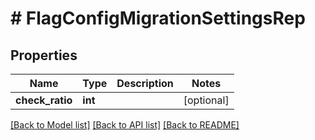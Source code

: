 # # FlagConfigMigrationSettingsRep

## Properties

Name | Type | Description | Notes
------------ | ------------- | ------------- | -------------
**check_ratio** | **int** |  | [optional]

[[Back to Model list]](../../README.md#models) [[Back to API list]](../../README.md#endpoints) [[Back to README]](../../README.md)
